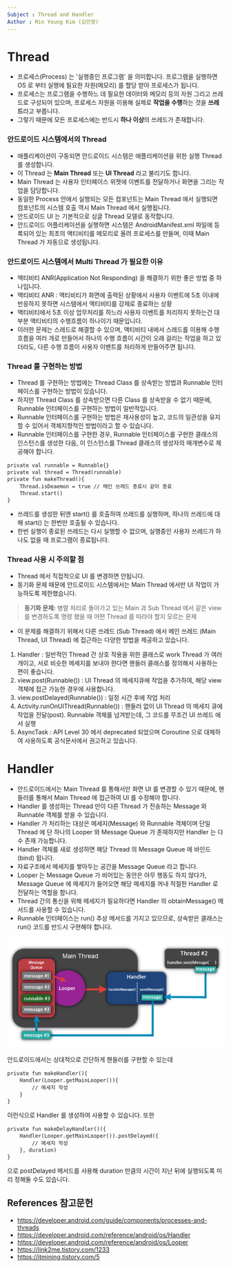 ```yaml
---
Subject : Thread and Handler
Author : Min Young Kim (김민영)
---
```


# Thread
- 프로세스(Process) 는 '실행중인 프로그램' 을 의미합니다. 프로그램을 실행하면 OS 로 부터 실행에 필요한 자원(메모리) 를 할당 받아 프로세스가 됩니다.
- 프로세스는 프로그램을 수행하느 데 필요한 데이터와 메모리 등의 자원 그리고 쓰레드로 구성되어 있으며, 프로세스 자원을 이용해 실제로 **작업을 수행**하는 것을 **쓰레드**라고 부릅니다.
- 그렇기 때문에 모든 프로세스에는 반드시 **하나 이상**의 쓰레드가 존재합니다.

### 안드로이드 시스템에서의 Thread
- 애플리케이션이 구동되면 안드로이드 시스템은 애플리케이션을 위한 실행 Thread  를 생성합니다.
- 이 Thread 는 **Main Thread** 또는 **UI Thread** 라고 불리기도 합니다.
- Main Thread 는 사용자 인터페이스 위젯에 이벤트를 전달하거나 화면을 그리는 작업을 담당합니다.
- 동일한 Process 안에서 실행되는 모든 컴포넌트는 Main Thread  에서 실행되면 컴포넌트의 시스템 호출 역시 Main Thread 에서 실행됩니다.
- 안드로이드 UI 는 기본적으로 싱글 Thread 모델로 동작합니다.
- 안드로이드 어플리케이션을 실행하면 시스템은 AndroidManifest.xml 파일에 등록되어 있는 최초의 액티비티를 메모리로 올려 프로세스를 만들며, 이때 Main Thread 가 자동으로 생성됩니다.

### 안드로이드 시스템에서 Multi Thread 가 필요한 이유
- 액티비티 ANR(Application Not Responding) 을 해결하기 위한 좋은 방법 중 하나입니다.
- 액티비티 ANR : 액티비티가 화면에 출력된 상황에서 사용자 이벤트에 5초 이내에 반응하지 못하면 시스템에서 액티비티를 강제로 종료하는 상황
- 액티비티에서 5초 이상 업무처리를 하느라 사용자 이벤트를 처리하지 못하는건 대부분 액티비티의 수행흐름이 하나이기 때문입니다.
- 이러한 문제는 스레드로 해결할 수 있으며, 액티비티 내에서 스레드를 이용해 수행 흐름을 여러 개로 만들어서 하나의 수행 흐름이 시간이 오래 걸리는 작업을 하고 있더라도, 다른 수행 흐름이 사용자 이벤트를 처리하게 만들어주면 됩니다.

### Thread 를 구현하는 방법
- Thread 를 구현하는 방법에는 Thread Class 를 상속받는 방법과 Runnable 인터페이스를 구현하는 방법이 있습니다.
- 하지만 Thread Class 를 상속받으면 다른 Class 를 상속받을 수 없기 때문에, Runnable 인터페이스를 구현하는 방법이 일반적입니다.
- Runnable 인터페이스를 구현하는 방법은 재사용성이 높고, 코드의 일관성을 유지할 수 있어서 객체지향적인 방법이라고 할 수 있습니다.
- Runnable 인터페이스를 구현한 경우, Runnable 인터페이스를 구현한 클래스의 인스턴스를 생성한 다음, 이 인스턴스를 Thread 클래스의 생성자의 매개변수로 제공해야 합니다.
```
private val runnable = Runnable{}
private val thread = Thread(runnable)
private fun makeThread(){
	Thread.isDeaemon = true // 메인 쓰레드 종료시 같이 종료
	Thread.start()
}
```
- 쓰레드를 생성한 뒤엔 start() 를 호출하여 쓰레드를 실행하며, 하나의 쓰레드에 대해 start() 는 한번만 호출될 수 있습니다.
- 한번 실행이 종료된 쓰레드는 다시 실행할 수 없으며, 실행중인 사용자 쓰레드가 하나도 없을 때 프로그램이 종료됩니다.

### Thread 사용 시 주의할 점
- Thread 에서 직접적으로 UI 를 변경하면 안됩니다.
- 동기화 문제 때문에 안드로이드 시스템에서는 Main Thread 에서만 UI 작업이 가능하도록 제한했습니다.
> **동기화 문제:** 병렬 처리로 돌아가고 있는 Main 과 Sub Thread 에서 같은 view 를 변경하도록 명령 했을 때 어떤 Thread 를 따라야 할지 모르는 문제
- 이 문제를 해결하기 위해서 다른 쓰레드 (Sub Thread) 에서 메인 쓰레드 (Main Thread, UI Thread) 에 접근하는 다양한 방법을 제공하고 있습니다.

1. Handler : 일반적인  Thread 간 상호 작용을 위한 클래스로 work Thread 가 여러개이고, 서로 비슷한 메세지를 보내야 한다면 핸들러 클래스를 정의해서 사용하는 편이 좋습니다.
2. view.post(Runnable()) : UI Thread 의 메세지큐에 작업을 추가하여, 해당 view  객체에 접근 가능한 경우에 사용합니다.
3. view.postDelayed(Runnable()) : 일정 시간 후에 작업 처리
4. Activity.runOnUIThread(Runnable()) : 핸들러 없이 UI Thread 의 메세지 큐에 작업을 전달(post). Runnable 객체를 넘겨받는데, 그 코드를 무조건 UI 쓰레드 에서 실행
5. AsyncTask : API Level 30 에서 deprecated 되었으며 Coroutine 으로 대체하여 사용하도록 공식문서에서 권고하고 있습니다.


# Handler
- 안드로이드에서는 Main Thread  를 통해서만 화면 UI 를 변경할 수 있기 때문에, 핸들러를 통해서 Main Thread 에 접근하여 UI 를 수정해야 합니다.
- Handler 를 생성하는 Thread 만이 다른 Thread 가 전송하는 Message 와 Runnable 객체를 받을 수 있습니다.
- Handler 가 처리하는 대상은 메세지(Message) 와 Runnable 객체이며 단일 Thread 에 단 하나의 Looper 와 Message Queue 가 존재하지만 Handler 는 다수 존재 가능합니다.
- Handler 객체를 새로 생성하면 해당 Thread 의 Message Queue 에 바인드(bind) 됩니다.
- 자료구조에서 메세지를 쌓아두는 공간을 Message Queue 라고 합니다.
- Looper 는 Message Queue 가 비어있는 동안은 아무 행동도 하지 않다가, Message Queue 에 메세지가 들어오면 해당 메세지를 꺼내 적절한 Handler 로 전달하는 역할을 합니다.
- Thread 간의 통신을 위해 메세지가 필요하다면 Handler 의 obtainMessage() 메서드를 사용할 수 있습니다.
- Runnable 인터페이스는 run() 추상 메서드를 가지고 있으므로, 상속받은 클래스는 run() 코드를 반드시 구현해야 합니다.

![handler](./picture/handler.png)

안드로이드에서는 상대적으로 간단하게 핸들러를 구현할 수 있는데
```
private fun makeHandler(){
	Handler(Looper.getMainLooper()){
		// 메세지 작성
	}
}
```
이런식으로 Handler 를 생성하여 사용할 수 있습니다. 또한
```
private fun makeDelayHandler()({
	Handler(Looper.getMainLooper()).postDelayed({
		// 메세지 작성
	}, duration)
}
```
으로 postDelayed 메서드를 사용해 duration 만큼의 시간이 지난 뒤에 실행되도록 미리 정해둘 수도 있습니다. 

## References 참고문헌
- https://developer.android.com/guide/components/processes-and-threads
- https://developer.android.com/reference/android/os/Handler
- https://developer.android.com/reference/android/os/Looper
- https://link2me.tistory.com/1233
- https://itmining.tistory.com/5

